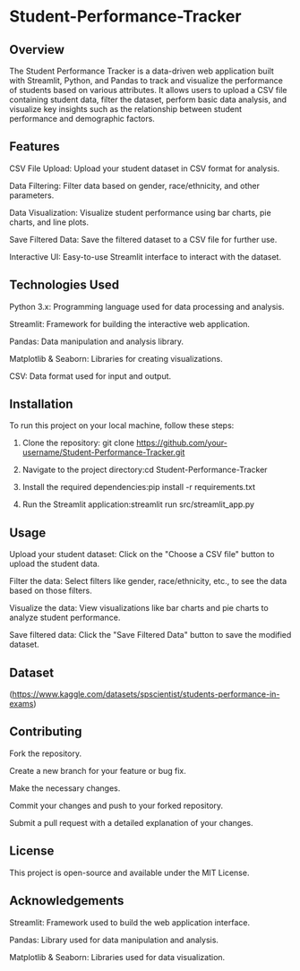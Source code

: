 # Student-Performance-Tracker

## Overview
The Student Performance Tracker is a data-driven web application built with Streamlit, Python, and Pandas to track and visualize the performance of students based on various attributes. It allows users to upload a CSV file containing student data, filter the dataset, perform basic data analysis, and visualize key insights such as the relationship between student performance and demographic factors.

## Features
CSV File Upload: Upload your student dataset in CSV format for analysis.

Data Filtering: Filter data based on gender, race/ethnicity, and other parameters.

Data Visualization: Visualize student performance using bar charts, pie charts, and line plots.

Save Filtered Data: Save the filtered dataset to a CSV file for further use.

Interactive UI: Easy-to-use Streamlit interface to interact with the dataset.

## Technologies Used
Python 3.x: Programming language used for data processing and analysis.

Streamlit: Framework for building the interactive web application.

Pandas: Data manipulation and analysis library.

Matplotlib & Seaborn: Libraries for creating visualizations.

CSV: Data format used for input and output.

## Installation
To run this project on your local machine, follow these steps:
1. Clone the repository: git clone https://github.com/your-username/Student-Performance-Tracker.git

2. Navigate to the project directory:cd Student-Performance-Tracker

3. Install the required dependencies:pip install -r requirements.txt

4. Run the Streamlit application:streamlit run src/streamlit_app.py


## Usage
Upload your student dataset: Click on the "Choose a CSV file" button to upload the student data.

Filter the data: Select filters like gender, race/ethnicity, etc., to see the data based on those filters.

Visualize the data: View visualizations like bar charts and pie charts to analyze student performance.

Save filtered data: Click the "Save Filtered Data" button to save the modified dataset.

## Dataset
(https://www.kaggle.com/datasets/spscientist/students-performance-in-exams)

## Contributing
Fork the repository.

Create a new branch for your feature or bug fix.

Make the necessary changes.

Commit your changes and push to your forked repository.

Submit a pull request with a detailed explanation of your changes.

## License
This project is open-source and available under the MIT License.

## Acknowledgements
Streamlit: Framework used to build the web application interface.

Pandas: Library used for data manipulation and analysis.

Matplotlib & Seaborn: Libraries used for data visualization.
